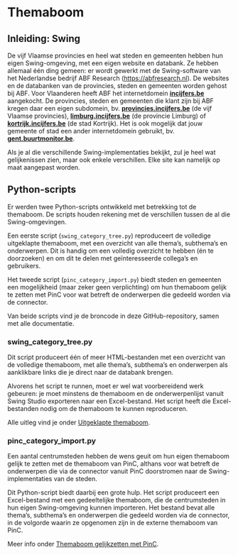 # Themaboom

## Inleiding: Swing

De vijf Vlaamse provincies en heel wat steden en gemeenten hebben hun eigen Swing-omgeving, met een eigen website en databank. Ze hebben allemaal één ding gemeen: er wordt gewerkt met de Swing-software van het Nederlandse bedrijf ABF Research (https://abfresearch.nl). De websites en de databanken van de provincies, steden en gemeenten worden gehost bij ABF. Voor Vlaanderen heeft ABF het internetdomein **[incijfers.be](https://incijfers.be/)** aangekocht. De provincies, steden en gemeenten die klant zijn bij ABF kregen daar een eigen subdomein, bv. **[provincies.incijfers.be](https://provincies.incijfers.be/)** (de vijf Vlaamse provincies), **[limburg.incijfers.be](https://limburg.incijfers.be/)** (de provincie Limburg) of **[kortrijk.incijfers.be](https://kortrijk.incijfers.be/)** (de stad Kortrijk). Het is ook mogelijk dat jouw gemeente of stad een ander internetdomein gebruikt, bv. **[gent.buurtmonitor.be](https://gent.buurtmonitor.be)**.

Als je al die verschillende Swing-implementaties bekijkt, zul je heel wat gelijkenissen zien, maar ook enkele verschillen. Elke site kan namelijk op maat aangepast worden.

## Python-scripts

Er werden twee Python-scripts ontwikkeld met betrekking tot de themaboom. De scripts houden rekening met de verschillen tussen de al die Swing-omgevingen.

Een eerste script (`swing_category_tree.py`) reproduceert de volledige uitgeklapte themaboom, met een overzicht van alle thema’s, subthema’s en onderwerpen. Dit is handig om een volledig overzicht te hebben (én te doorzoeken) en om dit te delen met geïnteresseerde collega’s en gebruikers.

Het tweede script (`pinc_category_import.py`) biedt steden en gemeenten een mogelijkheid (maar zeker geen verplichting) om hun themaboom gelijk te zetten met PinC voor wat betreft de onderwerpen die gedeeld worden via de connector.

Van beide scripts vind je de broncode in deze GitHub-repository, samen met alle documentatie.

### swing_category_tree.py

Dit script produceert één of meer HTML-bestanden met een overzicht van de volledige themaboom, met alle thema’s, subthema’s en onderwerpen als aanklikbare links die je direct naar de databank brengen.

Alvorens het script te runnen, moet er wel wat voorbereidend werk gebeuren: je moet minstens de themaboom en de onderwerpenlijst vanuit Swing Studio exporteren naar een Excel-bestand. Het script heeft die Excel-bestanden nodig om de themaboom te kunnen reproduceren.

Alle uitleg vind je onder [Uitgeklapte themaboom](Uitgeklapte_themaboom.md).

### pinc_category_import.py

Een aantal centrumsteden hebben de wens geuit om hun eigen themaboom gelijk te zetten met de themaboom van PinC, althans voor wat betreft de onderwerpen die via de connector vanuit PinC doorstromen naar de Swing-implementaties van de steden.

Dit Python-script biedt daarbij een grote hulp. Het script produceert een Excel-bestand met een gedeeltelijke themaboom, die de centrumsteden in hun eigen Swing-omgeving kunnen importeren. Het bestand bevat alle thema’s, subthema’s en onderwerpen die gedeeld worden via de connector, in de volgorde waarin ze opgenomen zijn in de externe themaboom van PinC.

Meer info onder [Themaboom gelijkzetten met PinC](Themaboom_gelijkzetten_met_PinC.md).
